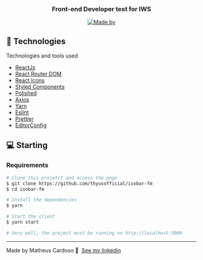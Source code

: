 <h3 align="center">
  Front-end Developer test for IWS
</h3>

<p align="center">
  <a href="https://www.linkedin.com/in/thyus/" target="_blank" rel="noopener noreferrer">
    <img alt="Made by" src="https://img.shields.io/badge/made%20by-matheus%20cardoso-%237D40E7">
  </a>
</p>

## 🚀 Technologies

Technologies and tools used 

- [ReactJs](https://reactjs.org/)
- [React Router DOM](https://reactrouter.com/)
- [React Icons](https://react-icons.github.io/react-icons/#/)
- [Styled Components](https://styled-components.com/)
- [Polished](https://polished.js.org)
- [Axios](https://github.com/axios/axios)
- [Yarn](https://yarnpkg.com)
- [Eslint](https://eslint.org/)
- [Prettier](https://prettier.io/)
- [EditorConfig](https://editorconfig.org/)

## 💻 Starting

### Requirements


```bash
# Clone this projetct and access the page
$ git clone https://github.com/thyusofficial/isobar-fm 
$ cd isobar-fm
```
```bash
# Install the dependencies
$ yarn

# Start the client
$ yarn start

# Very well, the project must be running on http://localhost:3000
```

---

Made by Matheus Cardoso 👋 &nbsp;[See my linkedin](https://www.linkedin.com/in/thyus/)
